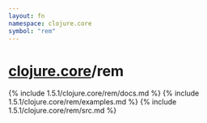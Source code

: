```yaml
---
layout: fn
namespace: clojure.core
symbol: "rem"
---
```


# [clojure.core](../)/rem

{% include 1.5.1/clojure.core/rem/docs.md %}
{% include 1.5.1/clojure.core/rem/examples.md %}
{% include 1.5.1/clojure.core/rem/src.md %}

